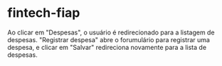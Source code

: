 # fintech-fiap

Ao clicar em "Despesas", o usuário é redirecionado para a listagem de despesas. "Registrar despesa" abre o forumulário para registrar uma despesa, e clicar em "Salvar" redireciona novamente para a lista de despesas.